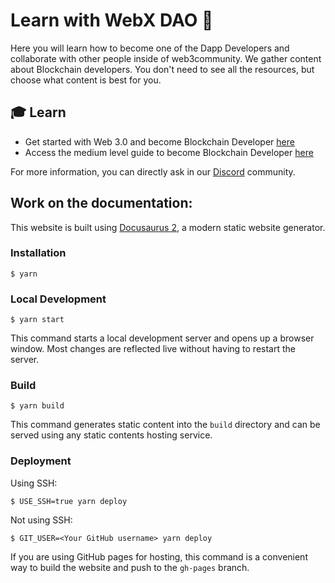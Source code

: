 # Learn with WebX DAO 🦄

Here you will learn how to become one of the Dapp Developers and collaborate with other people inside of web3community. We gather content about Blockchain developers. You don't need to see all the resources, but choose what content is best for you.

## 🎓 Learn

- Get started with Web 3.0 and become Blockchain Developer [here](/learning-guide/beginner.md)
- Access the medium level guide to become Blockchain Developer [here](/learning-guide/medium.md)

For more information, you can directly ask in our [Discord](https://discord.gg/TSRwqx4K2v) community.


## Work on the documentation:

This website is built using [Docusaurus 2](https://docusaurus.io/), a modern static website generator.

### Installation

```
$ yarn
```

### Local Development

```
$ yarn start
```

This command starts a local development server and opens up a browser window. Most changes are reflected live without having to restart the server.

### Build

```
$ yarn build
```

This command generates static content into the `build` directory and can be served using any static contents hosting service.

### Deployment

Using SSH:

```
$ USE_SSH=true yarn deploy
```

Not using SSH:

```
$ GIT_USER=<Your GitHub username> yarn deploy
```

If you are using GitHub pages for hosting, this command is a convenient way to build the website and push to the `gh-pages` branch.
